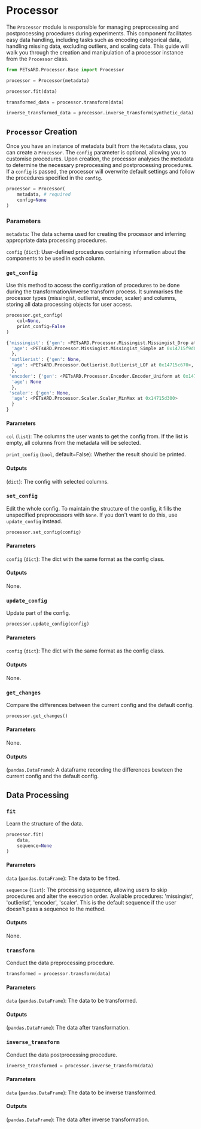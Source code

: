 # Processor

The `Processor` module is responsible for managing preprocessing and postprocessing procedures during experiments. This component facilitates easy data handling, including tasks such as encoding categorical data, handling missing data, excluding outliers, and scaling data. This guide will walk you through the creation and manipulation of a processor instance from the `Processor` class.

```python
from PETsARD.Processor.Base import Processor

processor = Processor(metadata)

processor.fit(data)

transformed_data = processor.transform(data)

inverse_transformed_data = processor.inverse_transform(synthetic_data)
```



## `Processor` Creation

Once you have an instance of metadata built from the `Metadata` class, you can create a `Processor`. The `config` parameter is optional, allowing you to customise procedures. Upon creation, the processor analyses the metadata to determine the necessary preprocessing and postprocessing procedures. If a `config` is passed, the processor will overwrite default settings and follow the procedures specified in the `config`.

```python
processor = Processor(
    metadata, # required
    config=None
)
```

### Parameters

`metadata`: The data schema used for creating the processor and inferring appropriate data processing procedures.

`config` (`dict`): User-defined procedures containing information about the components to be used in each column.

### `get_config`

Use this method to access the configuration of procedures to be done during the transformation/inverse transform process. It summarises the processor types (missingist, outlierist, encoder, scaler) and columns, storing all data processing objects for user access.

```python
processor.get_config(
    col=None,
    print_config=False
)
```

```python
{'missingist': {'gen': <PETsARD.Processor.Missingist.Missingist_Drop at 0x14715dcc0>,
  'age': <PETsARD.Processor.Missingist.Missingist_Simple at 0x14715f9d0>,
  },
 'outlierist': {'gen': None,
  'age': <PETsARD.Processor.Outlierist.Outlierist_LOF at 0x14715c670>,
  },
 'encoder': {'gen': <PETsARD.Processor.Encoder.Encoder_Uniform at 0x14715c1f0>,
  'age': None
  },
 'scaler': {'gen': None,
  'age': <PETsARD.Processor.Scaler.Scaler_MinMax at 0x14715d300>
  }
}
```

#### Parameters
`col` (`list`): The columns the user wants to get the config from. If the list is empty, all columns from the metadata will be selected.

`print_config` (`bool`, default=False): Whether the result should be printed.

#### Outputs
(`dict`): The config with selected columns.

### `set_config`

Edit the whole config. To maintain the structure of the config, it fills the unspecified preprocessors with `None`. If you don't want to do this, use `update_config` instead.

```python
processor.set_config(config)
```

#### Parameters
`config` (`dict`): The dict with the same format as the config class.

#### Outputs
None.

### `update_config`

Update part of the config.

```python
processor.update_config(config)
```

#### Parameters
`config` (`dict`): The dict with the same format as the config class.

#### Outputs
None.

### `get_changes`

Compare the differences between the current config and the default config.

```python
processor.get_changes()
```

#### Parameters
None.

#### Outputs
(`pandas.DataFrame`): A dataframe recording the differences bewteen the current config and the default config.

## Data Processing

### `fit`

Learn the structure of the data.

```python
processor.fit(
    data,
    sequence=None
)
```

#### Parameters
`data` (`pandas.DataFrame`): The data to be fitted.

`sequence` (`list`): The processing sequence, allowing users to skip procedures and alter the execution order. Avaliable procedures: 'missingist', 'outlierist', 'encoder', 'scaler'. This is the default sequence if the user doesn't pass a sequence to the method.

#### Outputs
None.

### `transform`

Conduct the data preprocessing procedure.

```python
transformed = processor.transform(data)
```

#### Parameters
`data` (`pandas.DataFrame`): The data to be transformed.

#### Outputs
(`pandas.DataFrame`): The data after transformation.

### `inverse_transform`

Conduct the data postprocessing procedure.

```python
inverse_transformed = processor.inverse_transform(data)
```

#### Parameters
`data` (`pandas.DataFrame`): The data to be inverse transformed.

#### Outputs
(`pandas.DataFrame`): The data after inverse transformation.